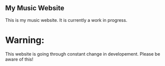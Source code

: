 ## My Music Website

This is my music website. It is currently a work in progress.

# Warning:
This website is going through constant change in developement. Please be aware of this!
